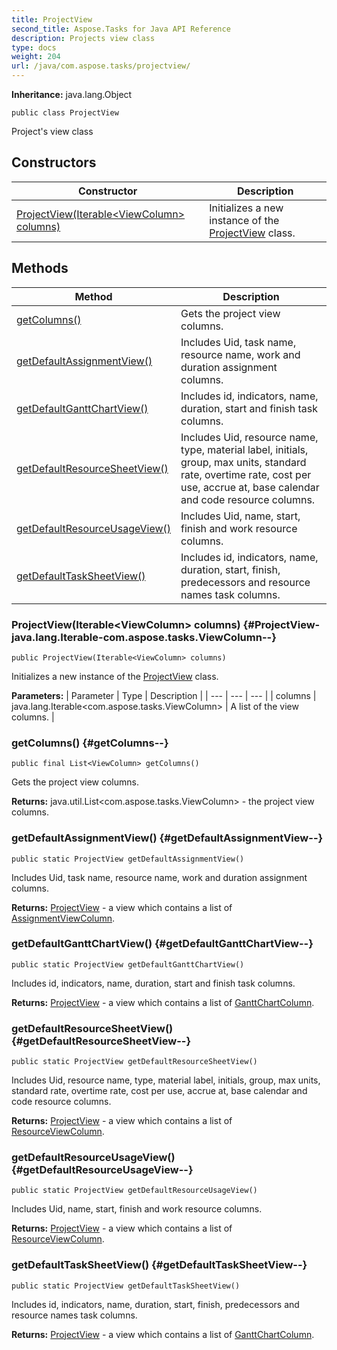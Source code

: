 ```yaml
---
title: ProjectView
second_title: Aspose.Tasks for Java API Reference
description: Projects view class
type: docs
weight: 204
url: /java/com.aspose.tasks/projectview/
---
```


**Inheritance:**
java.lang.Object
```
public class ProjectView
```

Project's view class
## Constructors

| Constructor | Description |
| --- | --- |
| [ProjectView(Iterable&lt;ViewColumn&gt; columns)](#ProjectView-java.lang.Iterable-com.aspose.tasks.ViewColumn--) | Initializes a new instance of the [ProjectView](../../com.aspose.tasks/projectview) class. |
## Methods

| Method | Description |
| --- | --- |
| [getColumns()](#getColumns--) | Gets the project view columns. |
| [getDefaultAssignmentView()](#getDefaultAssignmentView--) | Includes Uid, task name, resource name, work and duration assignment columns. |
| [getDefaultGanttChartView()](#getDefaultGanttChartView--) | Includes id, indicators, name, duration, start and finish task columns. |
| [getDefaultResourceSheetView()](#getDefaultResourceSheetView--) | Includes Uid, resource name, type, material label, initials, group, max units, standard rate, overtime rate, cost per use, accrue at, base calendar and code resource columns. |
| [getDefaultResourceUsageView()](#getDefaultResourceUsageView--) | Includes Uid, name, start, finish and work resource columns. |
| [getDefaultTaskSheetView()](#getDefaultTaskSheetView--) | Includes id, indicators, name, duration, start, finish, predecessors and resource names task columns. |
### ProjectView(Iterable&lt;ViewColumn&gt; columns) {#ProjectView-java.lang.Iterable-com.aspose.tasks.ViewColumn--}
```
public ProjectView(Iterable<ViewColumn> columns)
```


Initializes a new instance of the [ProjectView](../../com.aspose.tasks/projectview) class.

**Parameters:**
| Parameter | Type | Description |
| --- | --- | --- |
| columns | java.lang.Iterable&lt;com.aspose.tasks.ViewColumn&gt; | A list of the view columns. |

### getColumns() {#getColumns--}
```
public final List<ViewColumn> getColumns()
```


Gets the project view columns.

**Returns:**
java.util.List&lt;com.aspose.tasks.ViewColumn&gt; - the project view columns.
### getDefaultAssignmentView() {#getDefaultAssignmentView--}
```
public static ProjectView getDefaultAssignmentView()
```


Includes Uid, task name, resource name, work and duration assignment columns.

**Returns:**
[ProjectView](../../com.aspose.tasks/projectview) - a view which contains a list of [AssignmentViewColumn](../../com.aspose.tasks/assignmentviewcolumn).
### getDefaultGanttChartView() {#getDefaultGanttChartView--}
```
public static ProjectView getDefaultGanttChartView()
```


Includes id, indicators, name, duration, start and finish task columns.

**Returns:**
[ProjectView](../../com.aspose.tasks/projectview) - a view which contains a list of [GanttChartColumn](../../com.aspose.tasks/ganttchartcolumn).
### getDefaultResourceSheetView() {#getDefaultResourceSheetView--}
```
public static ProjectView getDefaultResourceSheetView()
```


Includes Uid, resource name, type, material label, initials, group, max units, standard rate, overtime rate, cost per use, accrue at, base calendar and code resource columns.

**Returns:**
[ProjectView](../../com.aspose.tasks/projectview) - a view which contains a list of [ResourceViewColumn](../../com.aspose.tasks/resourceviewcolumn).
### getDefaultResourceUsageView() {#getDefaultResourceUsageView--}
```
public static ProjectView getDefaultResourceUsageView()
```


Includes Uid, name, start, finish and work resource columns.

**Returns:**
[ProjectView](../../com.aspose.tasks/projectview) - a view which contains a list of [ResourceViewColumn](../../com.aspose.tasks/resourceviewcolumn).
### getDefaultTaskSheetView() {#getDefaultTaskSheetView--}
```
public static ProjectView getDefaultTaskSheetView()
```


Includes id, indicators, name, duration, start, finish, predecessors and resource names task columns.

**Returns:**
[ProjectView](../../com.aspose.tasks/projectview) - a view which contains a list of [GanttChartColumn](../../com.aspose.tasks/ganttchartcolumn).
